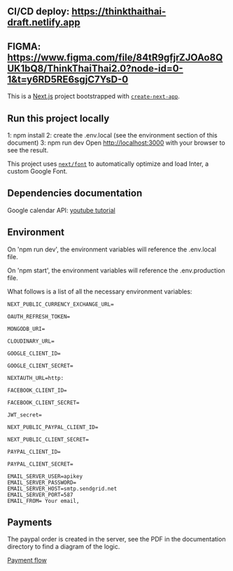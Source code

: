 ## CI/CD deploy: https://thinkthaithai-draft.netlify.app

## FIGMA: https://www.figma.com/file/84tR9gfjrZJOAo8QUK1bQ8/ThinkThaiThai2.0?node-id=0-1&t=y6RD5RE6sgjC7YsD-0

This is a [Next.js](https://nextjs.org/) project bootstrapped with [`create-next-app`](https://github.com/vercel/next.js/tree/canary/packages/create-next-app).

## Run this project locally

1: npm install
2: create the .env.local (see the environment section of this document)
3: npm run dev
Open [http://localhost:3000](http://localhost:3000) with your browser to see the result.


This project uses [`next/font`](https://nextjs.org/docs/basic-features/font-optimization) to automatically optimize and load Inter, a custom Google Font.

## Dependencies documentation

Google calendar API: [youtube tutorial](https://www.youtube.com/watch?v=zrLf4KMs71E&t=1338s)

## Environment
On 'npm run dev', the environment variables will reference the .env.local file.

On 'npm start', the environment variables will reference the .env.production file.

What follows is a list of all the necessary environment variables:

    NEXT_PUBLIC_CURRENCY_EXCHANGE_URL=

    OAUTH_REFRESH_TOKEN=

    MONGODB_URI=

    CLOUDINARY_URL=

    GOOGLE_CLIENT_ID=

    GOOGLE_CLIENT_SECRET=

    NEXTAUTH_URL=http:

    FACEBOOK_CLIENT_ID=

    FACEBOOK_CLIENT_SECRET=

    JWT_secret=

    NEXT_PUBLIC_PAYPAL_CLIENT_ID=

    NEXT_PUBLIC_CLIENT_SECRET=

    PAYPAL_CLIENT_ID=

    PAYPAL_CLIENT_SECRET=
    
    EMAIL_SERVER_USER=apikey
    EMAIL_SERVER_PASSWORD=
    EMAIL_SERVER_HOST=smtp.sendgrid.net
    EMAIL_SERVER_PORT=587
    EMAIL_FROM= Your email, 

## Payments

The paypal order is created in the server, see the PDF in the documentation directory to find a diagram of the logic.

[Payment flow](https://lucid.app/lucidchart/4b5a8ddb-e13c-45a9-b0a5-b99c8daa633d/edit?viewport_loc=-616%2C671%2C2585%2C964%2C0_0&invitationId=inv_fae12b37-73ff-4859-a6cf-e65c5e02d586)




